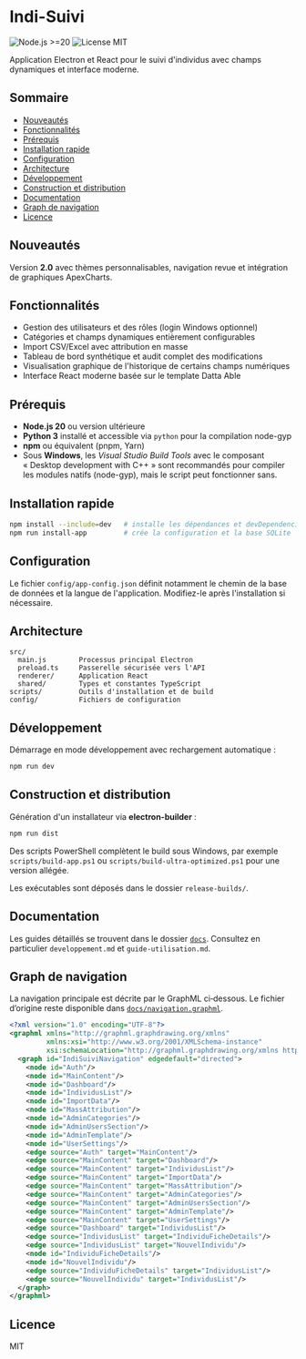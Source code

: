 # Indi-Suivi

![Node.js >=20](https://img.shields.io/badge/node-%3E=20.0-brightgreen)
![License MIT](https://img.shields.io/badge/license-MIT-blue.svg)

Application Electron et React pour le suivi d'individus avec champs dynamiques et interface moderne.

## Sommaire

- [Nouveautés](#nouveautés)
- [Fonctionnalités](#fonctionnalités)
- [Prérequis](#prérequis)
- [Installation rapide](#installation-rapide)
- [Configuration](#configuration)
- [Architecture](#architecture)
- [Développement](#développement)
- [Construction et distribution](#construction-et-distribution)
- [Documentation](#documentation)
- [Graph de navigation](#graph-de-navigation)
- [Licence](#licence)

## Nouveautés

Version **2.0** avec thèmes personnalisables, navigation revue et intégration de graphiques ApexCharts.

## Fonctionnalités

- Gestion des utilisateurs et des rôles (login Windows optionnel)
- Catégories et champs dynamiques entièrement configurables
- Import CSV/Excel avec attribution en masse
- Tableau de bord synthétique et audit complet des modifications
- Visualisation graphique de l'historique de certains champs numériques
- Interface React moderne basée sur le template Datta Able

## Prérequis

 - **Node.js 20** ou version ultérieure
 - **Python 3** installé et accessible via `python` pour la compilation node-gyp
 - **npm** ou équivalent (pnpm, Yarn)
- Sous **Windows**, les *Visual Studio Build Tools* avec le composant
  « Desktop development with C++ » sont recommandés pour compiler les modules
  natifs (node-gyp), mais le script peut fonctionner sans.

## Installation rapide

```bash
npm install --include=dev   # installe les dépendances et devDependencies
npm run install-app         # crée la configuration et la base SQLite
```

## Configuration

Le fichier `config/app-config.json` définit notamment le chemin de la base de données et la langue de l'application. Modifiez-le après l'installation si nécessaire.

## Architecture

```
src/
  main.js        Processus principal Electron
  preload.ts     Passerelle sécurisée vers l'API
  renderer/      Application React
  shared/        Types et constantes TypeScript
scripts/         Outils d'installation et de build
config/          Fichiers de configuration
```

## Développement

Démarrage en mode développement avec rechargement automatique :

```bash
npm run dev
```

## Construction et distribution

Génération d'un installateur via **electron-builder** :

```bash
npm run dist
```

Des scripts PowerShell complètent le build sous Windows, par exemple `scripts/build-app.ps1` ou `scripts/build-ultra-optimized.ps1` pour une version allégée.

Les exécutables sont déposés dans le dossier `release-builds/`.

## Documentation

Les guides détaillés se trouvent dans le dossier [`docs`](docs). Consultez en particulier `developpement.md` et `guide-utilisation.md`.

## Graph de navigation

La navigation principale est décrite par le GraphML ci‑dessous. Le fichier d’origine reste disponible dans [`docs/navigation.graphml`](docs/navigation.graphml).

```xml
<?xml version="1.0" encoding="UTF-8"?>
<graphml xmlns="http://graphml.graphdrawing.org/xmlns"
         xmlns:xsi="http://www.w3.org/2001/XMLSchema-instance"
         xsi:schemaLocation="http://graphml.graphdrawing.org/xmlns http://graphml.graphdrawing.org/xmlns/1.0/graphml.xsd">
  <graph id="IndiSuiviNavigation" edgedefault="directed">
    <node id="Auth"/>
    <node id="MainContent"/>
    <node id="Dashboard"/>
    <node id="IndividusList"/>
    <node id="ImportData"/>
    <node id="MassAttribution"/>
    <node id="AdminCategories"/>
    <node id="AdminUsersSection"/>
    <node id="AdminTemplate"/>
    <node id="UserSettings"/>
    <edge source="Auth" target="MainContent"/>
    <edge source="MainContent" target="Dashboard"/>
    <edge source="MainContent" target="IndividusList"/>
    <edge source="MainContent" target="ImportData"/>
    <edge source="MainContent" target="MassAttribution"/>
    <edge source="MainContent" target="AdminCategories"/>
    <edge source="MainContent" target="AdminUsersSection"/>
    <edge source="MainContent" target="AdminTemplate"/>
    <edge source="MainContent" target="UserSettings"/>
    <edge source="Dashboard" target="IndividusList"/>
    <edge source="IndividusList" target="IndividuFicheDetails"/>
    <edge source="IndividusList" target="NouvelIndividu"/>
    <node id="IndividuFicheDetails"/>
    <node id="NouvelIndividu"/>
    <edge source="IndividuFicheDetails" target="IndividusList"/>
    <edge source="NouvelIndividu" target="IndividusList"/>
  </graph>
</graphml>
```

## Licence

MIT
